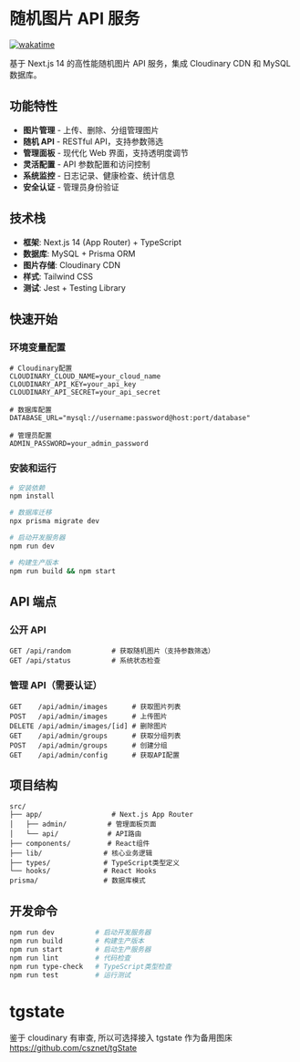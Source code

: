 # 随机图片 API 服务

[![wakatime](https://wakatime.com/badge/user/7dcace4a-8c3d-4c31-8e2c-ca241719b01b/project/a1234166-0f5e-4b15-a40f-bc487950578d.svg)](https://wakatime.com/badge/user/7dcace4a-8c3d-4c31-8e2c-ca241719b01b/project/a1234166-0f5e-4b15-a40f-bc487950578d)

基于 Next.js 14 的高性能随机图片 API 服务，集成 Cloudinary CDN 和 MySQL 数据库。

## 功能特性

- **图片管理** - 上传、删除、分组管理图片
- **随机 API** - RESTful API，支持参数筛选
- **管理面板** - 现代化 Web 界面，支持透明度调节
- **灵活配置** - API 参数配置和访问控制
- **系统监控** - 日志记录、健康检查、统计信息
- **安全认证** - 管理员身份验证

## 技术栈

- **框架**: Next.js 14 (App Router) + TypeScript
- **数据库**: MySQL + Prisma ORM
- **图片存储**: Cloudinary CDN
- **样式**: Tailwind CSS
- **测试**: Jest + Testing Library

## 快速开始

### 环境变量配置

```env
# Cloudinary配置
CLOUDINARY_CLOUD_NAME=your_cloud_name
CLOUDINARY_API_KEY=your_api_key
CLOUDINARY_API_SECRET=your_api_secret

# 数据库配置
DATABASE_URL="mysql://username:password@host:port/database"

# 管理员配置
ADMIN_PASSWORD=your_admin_password
```

### 安装和运行

```bash
# 安装依赖
npm install

# 数据库迁移
npx prisma migrate dev

# 启动开发服务器
npm run dev

# 构建生产版本
npm run build && npm start
```

## API 端点

### 公开 API

```http
GET /api/random          # 获取随机图片（支持参数筛选）
GET /api/status          # 系统状态检查
```

### 管理 API（需要认证）

```http
GET    /api/admin/images      # 获取图片列表
POST   /api/admin/images      # 上传图片
DELETE /api/admin/images/[id] # 删除图片
GET    /api/admin/groups      # 获取分组列表
POST   /api/admin/groups      # 创建分组
GET    /api/admin/config      # 获取API配置
```

## 项目结构

```text
src/
├── app/                 # Next.js App Router
│   ├── admin/          # 管理面板页面
│   └── api/            # API路由
├── components/         # React组件
├── lib/               # 核心业务逻辑
├── types/             # TypeScript类型定义
└── hooks/             # React Hooks
prisma/                # 数据库模式
```

## 开发命令

```bash
npm run dev          # 启动开发服务器
npm run build        # 构建生产版本
npm run start        # 启动生产服务器
npm run lint         # 代码检查
npm run type-check   # TypeScript类型检查
npm run test         # 运行测试
```

# tgstate

鉴于 cloudinary 有审查, 所以可选择接入 tgstate 作为备用图床
https://github.com/csznet/tgState
